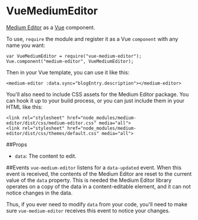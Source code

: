 VueMediumEditor
===

[Medium Editor](https://github.com/yabwe/medium-editor) as a [Vue](https://vuejs.org/) component.

To use, `require` the module and register it as a Vue `component` with any name you want:

    var VueMediumEditor = require("vue-medium-editor");
    Vue.component("medium-editor", VueMediumEditor);

Then in your Vue template, you can use it like this:

    <medium-editor :data.sync="blogEntry.description"></medium-editor>

You'll also need to include CSS assets for the Medium Editor package. You can hook it up to your build process, or you can just include them in your HTML like this:

    <link rel="stylesheet" href="node_modules/medium-editor/dist/css/medium-editor.css" media="all">
    <link rel="stylesheet" href="node_modules/medium-editor/dist/css/themes/default.css" media="all">

##Props
 - `data`: The content to edit.


##Events
`vue-medium-editor` listens for a `data-updated` event. When this event is received, the contents of the Medium Editor are reset to the current value of the `data` property. This is needed the Medium Editor library operates on a copy of the data in a content-editable element, and it can not notice changes in the data.

Thus, if you ever need to modify `data` from your code, you'll need to make sure `vue-medium-editor` receives this event to notice your changes.
